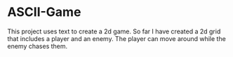 # ASCII-Game
This project uses text to create a 2d game. So far I have created a 2d grid that includes a player and an enemy. The player can move around while the enemy chases them.
